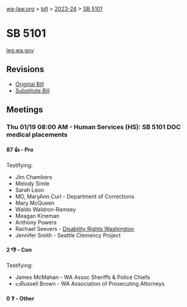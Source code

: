 [wa-law.org](/) > [bill](/bill/) > [2023-24](/bill/2023-24/) > [SB 5101](/bill/2023-24/sb/5101/)

# SB 5101
[leg.wa.gov](https://app.leg.wa.gov/billsummary?BillNumber=5101&Year=2023&Initiative=false)

## Revisions
* [Original Bill](1/)
* [Substitute Bill](S/)

## Meetings
### Thu 01/19 08:00 AM - Human Services (HS): SB 5101 DOC medical placements
#### 87 👍 - Pro
Testifying:
* JIm Chambers
* Melody Simle
* Sarah Leon
* MD, MaryAnn Curl - Department of Corrections
* Mary  McQueen
* Waldo Waldron-Ramsey
* Meagan Kineman
* Anthony Powers
* Rachael  Seevers - [Disability Rights Washington](/org/disability_rights_washington/)
* Jennifer  Smith - Seattle Clemency Project

#### 2 👎 - Con
Testifying:
* James McMahan - WA Assoc Sheriffs & Police Chiefs
* 💵Russell Brown - WA Association of Prosecuting Attorneys

#### 0 ❓ - Other
